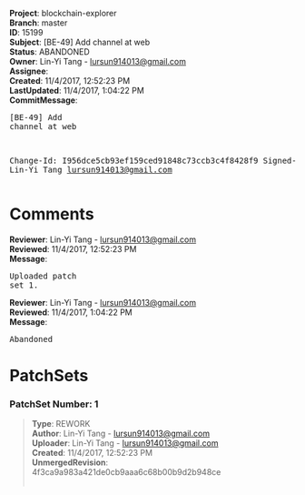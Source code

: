 <strong>Project</strong>: blockchain-explorer<br><strong>Branch</strong>: master<br><strong>ID</strong>: 15199<br><strong>Subject</strong>: [BE-49] Add channel at web<br><strong>Status</strong>: ABANDONED<br><strong>Owner</strong>: Lin-Yi Tang - lursun914013@gmail.com<br><strong>Assignee</strong>:<br><strong>Created</strong>: 11/4/2017, 12:52:23 PM<br><strong>LastUpdated</strong>: 11/4/2017, 1:04:22 PM<br><strong>CommitMessage</strong>:<br><pre>[BE-49] Add channel at web

Change-Id: I956dce5cb93ef159ced91848c73ccb3c4f8428f9
Signed-off-by: Lin-Yi Tang <lursun914013@gmail.com>
</pre><h1>Comments</h1><strong>Reviewer</strong>: Lin-Yi Tang - lursun914013@gmail.com<br><strong>Reviewed</strong>: 11/4/2017, 12:52:23 PM<br><strong>Message</strong>: <pre>Uploaded patch set 1.</pre><strong>Reviewer</strong>: Lin-Yi Tang - lursun914013@gmail.com<br><strong>Reviewed</strong>: 11/4/2017, 1:04:22 PM<br><strong>Message</strong>: <pre>Abandoned</pre><h1>PatchSets</h1><h3>PatchSet Number: 1</h3><blockquote><strong>Type</strong>: REWORK<br><strong>Author</strong>: Lin-Yi Tang - lursun914013@gmail.com<br><strong>Uploader</strong>: Lin-Yi Tang - lursun914013@gmail.com<br><strong>Created</strong>: 11/4/2017, 12:52:23 PM<br><strong>UnmergedRevision</strong>: 4f3ca9a983a421de0cb9aaa6c68b00b9d2b948ce<br><br></blockquote>